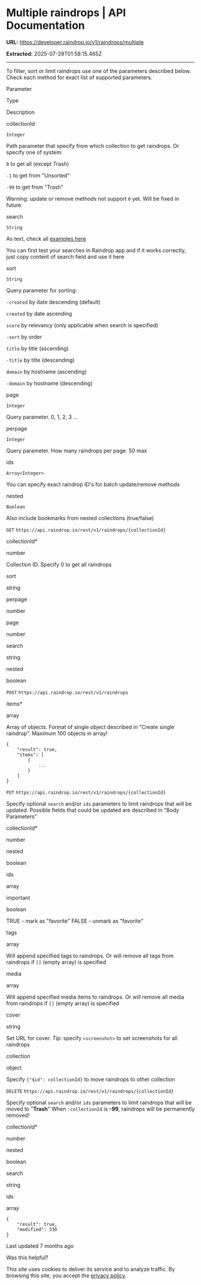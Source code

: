 # Multiple raindrops | API Documentation

**URL:** https://developer.raindrop.io/v1/raindrops/multiple

**Extracted:** 2025-07-29T01:58:15.465Z

---

<content>
To filter, sort or limit raindrops use one of the parameters described below. Check each method for exact list of supported parameters.

Parameter

Type

Description

collectionId

`Integer`

Path parameter that specify from which collection to get raindrops. Or specify one of system:

`0` to get all (except Trash)

`-1` to get from "Unsorted"

`-99` to get from "Trash"

Warning: update or remove methods not support `0` yet. Will be fixed in future.

search

`String`

As text, check all [examples here](https://help.raindrop.io/using-search#operators)

You can first test your searches in Raindrop app and if it works correctly, just copy content of search field and use it here

sort

`String`

Query parameter for sorting:

`-created` by date descending (default)

`created` by date ascending

`score` by relevancy (only applicable when search is specified)

`-sort` by order

`title` by title (ascending)

`-title` by title (descending)

`domain` by hostname (ascending)

`-domain` by hostname (descending)

page

`Integer`

Query parameter. 0, 1, 2, 3 ...

perpage

`Integer`

Query parameter. How many raindrops per page. 50 max

ids

`Array<Integer>`

You can specify exact raindrop ID's for batch update/remove methods

nested

`Boolean`

Also include bookmarks from nested collections (true/false)

`GET` `https://api.raindrop.io/rest/v1/raindrops/{collectionId}`

collectionId\*

number

Collection ID. Specify 0 to get all raindrops

sort

string

perpage

number

page

number

search

string

nested

boolean

`POST` `https://api.raindrop.io/rest/v1/raindrops`

items\*

array

Array of objects. Format of single object described in "Create single raindrop". Maximum 100 objects in array!

```
{
    "result": true,
    "items": [
        {
            ...
        }
    ]
}
```

`PUT` `https://api.raindrop.io/rest/v1/raindrops/{collectionId}`

Specify optional `search` and/or `ids` parameters to limit raindrops that will be updated. Possible fields that could be updated are described in "Body Parameters"

collectionId\*

number

nested

boolean

ids

array

important

boolean

TRUE - mark as "favorite" FALSE - unmark as "favorite"

tags

array

Will append specified tags to raindrops. Or will remove all tags from raindrops if `[]` (empty array) is specified

media

array

Will append specified media items to raindrops. Or will remove all media from raindrops if `[]` (empty array) is specified

cover

string

Set URL for cover. *Tip:* specify `<screenshot>` to set screenshots for all raindrops

collection

object

Specify `{"$id": collectionId}` to move raindrops to other collection

`DELETE` `https://api.raindrop.io/rest/v1/raindrops/{collectionId}`

Specify optional `search` and/or `ids` parameters to limit raindrops that will be moved to "**Trash**" When `:collectionId` is **\-99**, raindrops will be permanently removed!

collectionId\*

number

nested

boolean

search

string

ids

array

```
{
    "result": true,
    "modified": 330
}
```

Last updated 7 months ago

Was this helpful?

This site uses cookies to deliver its service and to analyze traffic. By browsing this site, you accept the [privacy policy](https://help.raindrop.io/privacy).
</content>